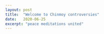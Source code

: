 ```yaml
---
layout: post
title:  "Welcome to Chinmoy controversies"
date:   2020-06-25
excerpt: "peace meditations united"
---
```


